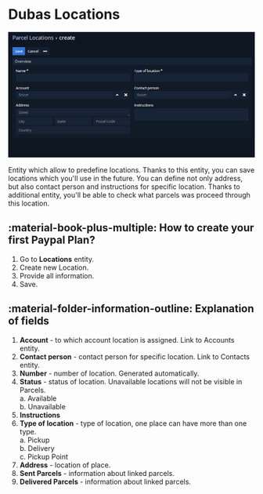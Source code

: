 # Dubas Locations
![Locations](../../images/shipping-manager/locations.png)

Entity which allow to predefine locations. Thanks to this entity, you can save locations which you'll use in the future. You can define not only address, but also contact person and instructions for specific location. Thanks to additional entity, you'll be able to check what parcels was proceed through this location.

## :material-book-plus-multiple: How to create your first Paypal Plan?
1.	Go to **Locations** entity.
2.	Create new Location.
3.  Provide all information.
5.  Save.

## :material-folder-information-outline: Explanation of fields
1. **Account** - to which account location is assigned. Link to Accounts entity. 
2. **Contact person** - contact person for specific location. Link to Contacts entity.
3. **Number** - number of location. Generated automatically.
4. **Status** - status of location. Unavailable locations will not be visible in Parcels.  
    a. Available  
    b. Unavailable
5. **Instructions**
6. **Type of location** - type of location, one place can have more than one type.  
    a. Pickup  
    b. Delivery  
    c. Pickup Point  
7. **Address** - location of place.
8. **Sent Parcels** - information about linked parcels.
9. **Delivered Parcels** - information about linked parcels.
